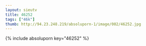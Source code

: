 ```yaml
--- 
layout: sieutv
title: 46252
tags: ["46k"]
thumb: http://94.23.248.219/absoluporn-1/image/002/46252.jpg
---
```

{% include absoluporn key="46252" %} 
